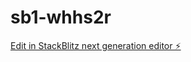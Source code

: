 # sb1-whhs2r

[Edit in StackBlitz next generation editor ⚡️](https://stackblitz.com/~/github.com/jorgewil88/sb1-whhs2r)